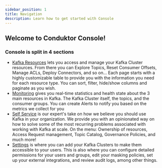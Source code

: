 ```yaml
---
sidebar_position: 1
title: Navigation
description: Learn how to get started with Console
---
```

## Welcome to Conduktor Console!

### Console is split in 4 sections

- [Kafka Resources](./console) lets you access and manage your Kafka Cluster resources. From there you can Explore Topics, Reset Consumer Offsets, Manage ACLs, Deploy Connectors, and so on... Each page starts with a highly customizable table to provide you with the information you need for each resource type. You can sort, filter, hide/show columns and paginate as you wish.
- [Monitoring](#) gives you real-time statistics and health state about the 3 main resources in Kafka. The Kafka Cluster itself, the topics, and the consumer groups. You can create Alerts to notify you based on the metrics we collect for you
- [Self Service](#) is our expert's take on how we believe you should use Kafka in your organization. We provide you with an opinionated way on how to solve some of the most recurring problems associated with working with Kafka at scale. On the menu: Ownership of resources, Access Request management, Topic Catalog, Governance Policies, and much more!
- [Settings](#) is where you can add your Kafka Clusters to make them accessible to your users. This is also where you can configure detailed permissions for your users and groups, edit your masking policies, set up your external integrations, and review audit logs, among other things.